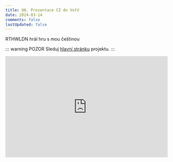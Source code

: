 ```yaml
---
title: 00. Prezentace CZ do VotV
date: 2024-03-14
comments: false
lastUpdated: false
---
```


<PBlogHeader>
RTHWLDN hrál hru s mou češtinou
</PBlogHeader>

::: warning POZOR
Sleduj [hlavní stránku](/) projektu.
:::

<div style="display: flex; justify-content: space-around;">
 <iframe
    width="560"
    height="315"
    src="https://www.youtube.com/embed/GuyENhn1jMM?si=GuXqWow6O1pvNn1L" title="YouTube video player"
    frameborder="0"
    allow="accelerometer; autoplay; clipboard-write; encrypted-media; gyroscope; picture-in-picture; web-share"
    allowfullscreen>
  </iframe>
</div>
